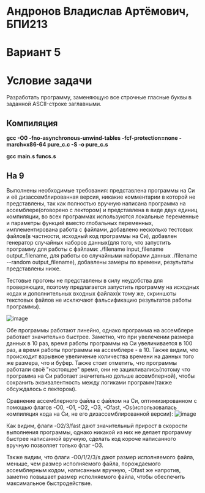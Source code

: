 # Андронов Владислав Артёмович, БПИ213
# Вариант 5
# Условие задачи
Разработать программу, заменяющую все строчные гласные буквы
в заданной ASCII-строке заглавными.
## Компиляция
__gcc -O0 -fno-asynchronous-unwind-tables -fcf-protection=none -march=x86-64 pure_c.c -S -o pure_c.s__

__gcc main.s funcs.s__
## На 9
Выполнены необходимые требования: представлена программы на Си и её дизассемблированная версия, никакие комментарии в которой не представлены, так как полностью вручную написана программа на ассемблере(оговорено с лектором) и представлена в виде двух единиц компиляции, во всех программах используются локальные переменные и параметры функций вместо глобальных переменных, имплементирована работа с файлами, добавлено несколько тестовых файлов(в частности, исходный код программы на Си), добавлен генератор случайных наборов данных(для того, что запустить программу для работы с файлами: ./filename input_filename output_filename, для работы со случайными наборами данных ./filename --random output_filename), добавлены замеры по времени, результаты представлены ниже.

Тестовые прогоны не представлены в силу неудобства для проверяющих, поэтому предлагается запустить программу на исходных кодах и дополнительных входных файлах(к тому же, скриншоты текстовых файлов не исключают фальсификацию результатов работы программы).

![image](https://user-images.githubusercontent.com/97717897/201477808-9a1a68e5-a611-48fe-b523-ce69ef44931a.png)

Обе программы работают линейно, однако программа на ассемблере работает значительно быстрее. Заметно, что при увелечении размера данных в 10 раз, время работы программы на Си увеличивается в 100 раз, а время работы программы на ассемблере - в 10. Также видим, что происходит взрывное увеличение количества времени на данных того же размера, что и буфер. Также стоит отметить, что программы работали своё "настоящее" время, они не зацикливались(потому что программа на Си работает значительно дольше ассемблерной), чтобы сохранить эквивалентность между логиками программ(также обсуждалось с лектором).

Сравнение ассемблерного файла с файлом на Си, оптимизированном с помощью флагов -O0, -O1, -O2, -O3, -Ofast, -Os(использовалась компиляция кода на Си, не его дизассемблированной версии):
![image](https://user-images.githubusercontent.com/97717897/201479921-b039143c-b452-4ee4-8dba-7d48c8ad288d.png)

Как видим, флаги -O2/3/fast дают значительный прирост в скорости выполнения программы, однако никакой из них не делает программу быстрее написанной вручную, сделать код короче написанного вручную позволяет только флаг -О3.

Также видим, что флаги -O0/1/2/3/s дают размер исполняемого файла, меньше, чем размер исполняемого файла, порождаемого ассемблерным кодом, написанным вручную, -Ofast же напротив, заметно повышает размер исполняемого файла, чтобы обеспечить максимальное быстродействие.
